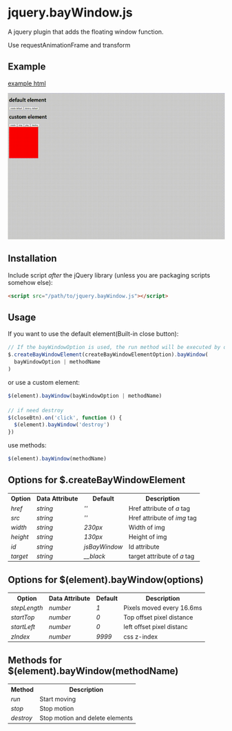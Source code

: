 # jquery.bayWindow.js

A jquery plugin that adds the floating window function.

Use requestAnimationFrame and transform

## Example

[example html](./example.html)

![alt example](./images/example.gif)

## Installation

Include script _after_ the jQuery library (unless you are packaging scripts somehow else):

```html
<script src="/path/to/jquery.bayWindow.js"></script>
```

## Usage

If you want to use the default element(Built-in close button):

```javascript
// If the bayWindowOption is used, the run method will be executed by default
$.createBayWindowElement(createBayWindowElementOption).bayWindow(
  bayWindowOption | methodName
)
```

or use a custom element:

```javascript
$(element).bayWindow(bayWindowOption | methodName)

// if need destroy
$(closeBtn).on('click', function () {
  $(element).bayWindow('destroy')
})
```

use methods:

```javascript
$(element).bayWindow(methodName)
```

## Options for $.createBayWindowElement

<table>
  <tr>
    <th>Option</th>
    <th>Data Attribute</th>
    <th>Default</th>
    <th>Description</th>
  </tr>
  <tr>
    <td><i>href</i></td>
    <td><i>string</i></td>
    <td><i>''</i></td>
    <td>Href attribute of <i>a</i> tag</td>
  </tr>
  <tr>
    <td><i>src</i></td>
    <td><i>string</i></td>
    <td><i>''</i></td>
    <td>Href attribute of <i>img</i> tag</td>
  </tr>
    <tr>
    <td><i>width</i></td>
    <td><i>string</i></td>
    <td><i>230px</i></td>
    <td>Width of img</td>
  </tr>
  <tr>
    <td><i>height</i></td>
    <td><i>string</i></td>
    <td><i>130px</i></td>
    <td>Height of img</td>
  </tr>
  <tr>
    <td><i>id</i></td>
    <td><i>string</i></td>
    <td><i>jsBayWindow</i></td>
    <td>Id attribute</td>
  </tr>
    <tr>
    <td><i>target</i></td>
    <td><i>string</i></td>
    <td><i>__black</i></td>
    <td>target attribute of <i>a</i> tag</td>
  </tr>
</table>

## Options for $(element).bayWindow(options)

<table>
  <tr>
    <th>Option</th>
    <th>Data Attribute</th>
    <th>Default</th>
    <th>Description</th>
  </tr>
  <tr>
    <td><i>stepLength</i></td>
    <td><i>number</i></td>
    <td><i>1</i></td>
    <td>Pixels moved every 16.6ms</td>
  </tr>
  <tr>
    <td><i>startTop</i></td>
    <td><i>number</i></td>
    <td><i>0</i></td>
    <td>Top offset pixel distance</td>
  </tr>
    <tr>
    <td><i>startLeft</i></td>
    <td><i>number</i></td>
    <td><i>0</i></td>
    <td>left offset pixel distanc</td>
  </tr>
  <tr>
    <td><i>zIndex</i></td>
    <td><i>number</i></td>
    <td><i>9999</i></td>
    <td>css z-index</td>
  </tr>
</table>

## Methods for $(element).bayWindow(methodName)

<table>
  <tr>
    <th>Method</th>
    <th>Description</th>
  </tr>
  <tr>
    <td><i>run</i></td>
    <td>Start moving</td>
  </tr>
  <tr>
    <td><i>stop</i></td>
    <td>Stop motion</td>
  </tr>
    <tr>
    <td><i>destroy</i></td>
    <td>Stop motion and delete elements</td>
  </tr>
</table>
